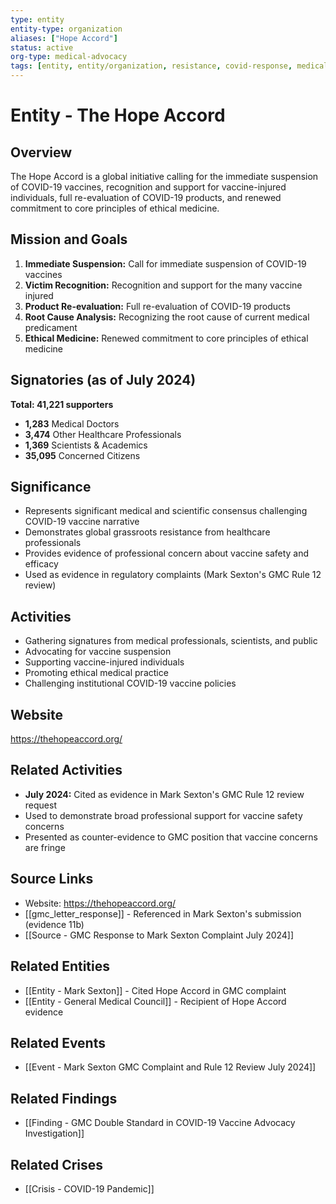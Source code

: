 ```yaml
---
type: entity
entity-type: organization
aliases: ["Hope Accord"]
status: active
org-type: medical-advocacy
tags: [entity, entity/organization, resistance, covid-response, medical-ethics]
---
```


# Entity - The Hope Accord

## Overview
The Hope Accord is a global initiative calling for the immediate suspension of COVID-19 vaccines, recognition and support for vaccine-injured individuals, full re-evaluation of COVID-19 products, and renewed commitment to core principles of ethical medicine.

## Mission and Goals
1. **Immediate Suspension:** Call for immediate suspension of COVID-19 vaccines
2. **Victim Recognition:** Recognition and support for the many vaccine injured
3. **Product Re-evaluation:** Full re-evaluation of COVID-19 products
4. **Root Cause Analysis:** Recognizing the root cause of current medical predicament
5. **Ethical Medicine:** Renewed commitment to core principles of ethical medicine

## Signatories (as of July 2024)
**Total: 41,221 supporters**
- **1,283** Medical Doctors
- **3,474** Other Healthcare Professionals
- **1,369** Scientists & Academics
- **35,095** Concerned Citizens

## Significance
- Represents significant medical and scientific consensus challenging COVID-19 vaccine narrative
- Demonstrates global grassroots resistance from healthcare professionals
- Provides evidence of professional concern about vaccine safety and efficacy
- Used as evidence in regulatory complaints (Mark Sexton's GMC Rule 12 review)

## Activities
- Gathering signatures from medical professionals, scientists, and public
- Advocating for vaccine suspension
- Supporting vaccine-injured individuals
- Promoting ethical medical practice
- Challenging institutional COVID-19 vaccine policies

## Website
https://thehopeaccord.org/

## Related Activities
- **July 2024:** Cited as evidence in Mark Sexton's GMC Rule 12 review request
- Used to demonstrate broad professional support for vaccine safety concerns
- Presented as counter-evidence to GMC position that vaccine concerns are fringe

## Source Links
- Website: https://thehopeaccord.org/
- [[gmc_letter_response]] - Referenced in Mark Sexton's submission (evidence 11b)
- [[Source - GMC Response to Mark Sexton Complaint July 2024]]

## Related Entities
- [[Entity - Mark Sexton]] - Cited Hope Accord in GMC complaint
- [[Entity - General Medical Council]] - Recipient of Hope Accord evidence

## Related Events
- [[Event - Mark Sexton GMC Complaint and Rule 12 Review July 2024]]

## Related Findings
- [[Finding - GMC Double Standard in COVID-19 Vaccine Advocacy Investigation]]

## Related Crises
- [[Crisis - COVID-19 Pandemic]]
